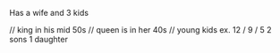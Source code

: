 Has a wife and 3 kids

// king in his mid 50s
// queen is in her 40s
// young kids ex. 12 / 9 / 5
2 sons
1 daughter